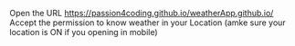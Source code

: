 Open the URL https://passion4coding.github.io/weatherApp.github.io/
Accept the permission to know weather in your Location (amke sure your location is ON if you opening in mobile)
